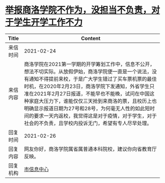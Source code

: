 # <a href="http://www.shangluo.gov.cn/zmhd/ldxxxx.jsp?urltype=leadermail.LeaderMailContentUrl&wbtreeid=1112&leadermailid=6966">举报商洛学院不作为，没担当不负责，对于学生开学工作不力</a>
|Title|Content|
|:---:|---|
|来信时间|2021-02-24|
|来信内容|商洛学院在2021第一学期的开学筹划工作中，信息不公开，想法不切实际。从放假伊始，商洛学院便一直是一个说法，没有通知不得提前来校，于是广大学生错过了买车票机票的最佳时机，在2020年2月23日，商洛学院下发通知，外省学生只准在2021年2月27日报道，不能早也不能晚，试问在中国这种家庭大压力下，谁能仅仅三天抢到来商洛的票，且校历上也明确显示报道日期为27号和28号，为何毫无人性的如此短时间的要求一天内返校，我觉得这是对于疫情，对于学生，对于社会的不负责，且学校内投诉无门，希望有专人尽早处理。|
|回复时间|2021-02-26|
|回复内容|网友你好，商洛学院属省属普通本科院校，建议你向省教育厅反映。|
|回复机构|<a href="../../categories/agencies/市信息中心.md">市信息中心</a>|
